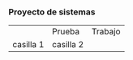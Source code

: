 ### Proyecto de sistemas

<table>
    <th>
        <td>Prueba</td>
        <td>Trabajo</td>
    </th>
    <tr>
        <td>casilla 1</td>
        <td>casilla 2</td>
    </tr>
</table>
